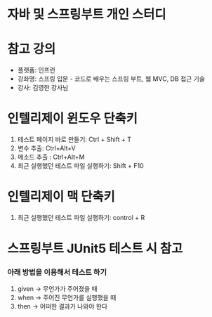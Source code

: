 # 자바 및 스프링부트 개인 스터디

# 참고 강의
- 플랫폼: 인프런
- 강좌명: 스프링 입문 - 코드로 배우는 스프링 부트, 웹 MVC, DB 접근 기술
- 강사: 김영한 강사님

# 인텔리제이 윈도우 단축키
1) 테스트 페이지 바로 만들기: Ctrl + Shift + T
2) 변수 추출: Ctrl+Alt+V
3) 메소드 추출 : Ctrl+Alt+M
4) 최근 실행했던 테스트 파일 실행하기: Shift + F10

# 인텔리제이 맥 단축키
1) 최근 실행했던 테스트 파일 실행하기: control + R

# 스프링부트 JUnit5 테스트 시 참고
### 아래 방법을 이용해서 테스트 하기
1) given -> 무언가가 주어졌을 때
2) when -> 주어진 무언가를 실행했을 때
3) then -> 어떠한 결과가 나와야 한다
